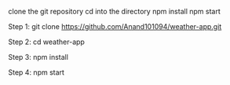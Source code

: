 clone the git repository
cd into the directory
npm install
npm start

Step 1:
git clone https://github.com/Anand101094/weather-app.git

Step 2:
cd weather-app

Step 3:
npm install

Step 4:
npm start


